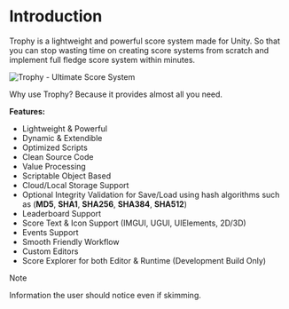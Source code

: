 # Introduction
Trophy is a lightweight and powerful score system made for Unity. So that you can stop wasting time on creating score systems from scratch and implement full fledge score system within minutes.

![Trophy - Ultimate Score System](https://assetstorev1-prd-cdn.unity3d.com/key-image/b1a77602-4a12-4e64-bb0d-63c7d1cb899f.png) 

Why use Trophy? Because it provides almost all you need.

**Features:**
- Lightweight & Powerful
- Dynamic & Extendible
- Optimized Scripts
- Clean Source Code
- Value Processing
- Scriptable Object Based
- Cloud/Local Storage Support
- Optional Integrity Validation for Save/Load using hash algorithms such as (**MD5**, **SHA1**, **SHA256**, **SHA384**, **SHA512**)
- Leaderboard Support
- Score Text & Icon Support (IMGUI, UGUI, UIElements, 2D/3D)
- Events Support
- Smooth Friendly Workflow
- Custom Editors
- Score Explorer for both Editor & Runtime (Development Build Only)

> [!NOTE]
> Information the user should notice even if skimming.